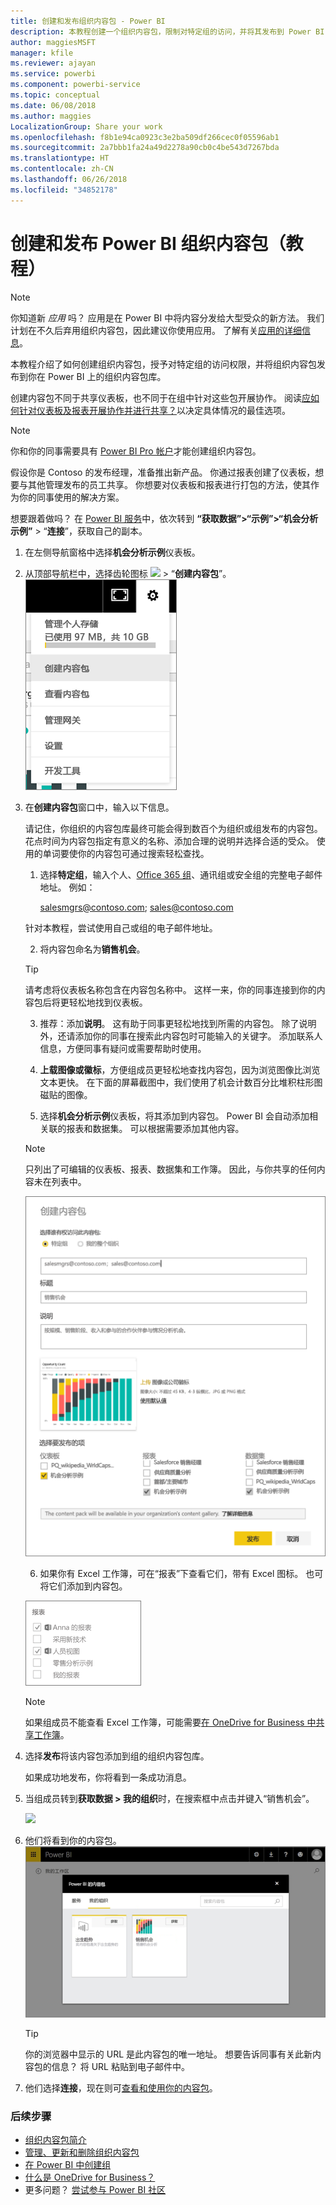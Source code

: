 ```yaml
---
title: 创建和发布组织内容包 - Power BI
description: 本教程创建一个组织内容包，限制对特定组的访问，并将其发布到 Power BI 上的组织内容包库。
author: maggiesMSFT
manager: kfile
ms.reviewer: ajayan
ms.service: powerbi
ms.component: powerbi-service
ms.topic: conceptual
ms.date: 06/08/2018
ms.author: maggies
LocalizationGroup: Share your work
ms.openlocfilehash: f8b1e94ca0923c3e2ba509df266cec0f05596ab1
ms.sourcegitcommit: 2a7bbb1fa24a49d2278a90cb0c4be543d7267bda
ms.translationtype: HT
ms.contentlocale: zh-CN
ms.lasthandoff: 06/26/2018
ms.locfileid: "34852178"
---
```

# <a name="create-and-publish-a-power-bi-organizational-content-pack-tutorial"></a>创建和发布 Power BI 组织内容包（教程）
> [!NOTE]
> 你知道新 *应用* 吗？ 应用是在 Power BI 中将内容分发给大型受众的新方法。 我们计划在不久后弃用组织内容包，因此建议你使用应用。 了解有关[应用的详细信息](service-install-use-apps.md)。
> 
> 

本教程介绍了如何创建组织内容包，授予对特定组的访问权限，并将组织内容包发布到你在 Power BI 上的组织内容包库。

创建内容包不同于共享仪表板，也不同于在组中针对这些包开展协作。 阅读[应如何针对仪表板及报表开展协作并进行共享？](service-how-to-collaborate-distribute-dashboards-reports.md)以决定具体情况的最佳选项。

> [!NOTE]
> 你和你的同事需要具有 [Power BI Pro 帐户](https://powerbi.microsoft.com/pricing)才能创建组织内容包。
> 
> 

假设你是 Contoso 的发布经理，准备推出新产品。  你通过报表创建了仪表板，想要与其他管理发布的员工共享。 你想要对仪表板和报表进行打包的方法，使其作为你的同事使用的解决方案。 

想要跟着做吗？ 在 [Power BI 服务](https://powerbi.com)中，依次转到 **“获取数据”>“示例”>“机会分析示例”** > “**连接**”，获取自己的副本。 

1. 在左侧导航窗格中选择**机会分析示例**仪表板。
2. 从顶部导航栏中，选择齿轮图标 ![](media/service-organizational-content-pack-create-and-publish/cog.png) > “**创建内容包**”。    
   ![](media/service-organizational-content-pack-create-and-publish/pbi_create_contpk.png)
3. 在**创建内容包**窗口中，输入以下信息。  
   
   请记住，你组织的内容包库最终可能会得到数百个为组织或组发布的内容包。 花点时间为内容包指定有意义的名称、添加合理的说明并选择合适的受众。  使用的单词要使你的内容包可通过搜索轻松查找。
   
   1.  选择**特定组**，输入个人、[Office 365 组](https://support.office.com/article/Create-a-group-in-Office-365-7124dc4c-1de9-40d4-b096-e8add19209e9)、通讯组或安全组的完整电子邮件地址。 例如：
      
         salesmgrs@contoso.com; sales@contoso.com
      
      针对本教程，尝试使用自己或组的电子邮件地址。
   
   2.  将内容包命名为**销售机会**。
   
      > [!TIP]
      > 请考虑将仪表板名称包含在内容包名称中。 这样一来，你的同事连接到你的内容包后将更轻松地找到仪表板。
      > 
      > 
   
   3.  推荐：添加**说明**。 这有助于同事更轻松地找到所需的内容包。 除了说明外，还请添加你的同事在搜索此内容包时可能输入的关键字。 添加联系人信息，方便同事有疑问或需要帮助时使用。
   
   4.  **上载图像或徽标**，方便组成员更轻松地查找内容包，因为浏览图像比浏览文本更快。 在下面的屏幕截图中，我们使用了机会计数百分比堆积柱形图磁贴的图像。
   
   5.  选择**机会分析示例**仪表板，将其添加到内容包。  Power BI 会自动添加相关联的报表和数据集。 可以根据需要添加其他内容。
   
      > [!NOTE]
      >  只列出了可编辑的仪表板、报表、数据集和工作簿。 因此，与你共享的任何内容未在列表中。
      > 
      > 
   
      ![](media/service-organizational-content-pack-create-and-publish/cpwindow.png) 
   
   6. 如果你有 Excel 工作簿，可在“报表”下查看它们，带有 Excel 图标。 也可将它们添加到内容包。
   
     ![](media/service-organizational-content-pack-create-and-publish/pbi_orgcontpkexcel.png)
   
      > [!NOTE]
      > 如果组成员不能查看 Excel 工作簿，可能需要[在 OneDrive for Business 中共享工作簿](https://support.office.com/en-us/article/Share-documents-or-folders-in-Office-365-1fe37332-0f9a-4719-970e-d2578da4941c)。
      > 
      > 
4. 选择**发布**将该内容包添加到组的组织内容包库。  
   
   如果成功地发布，你将看到一条成功消息。 
5. 当组成员转到**获取数据 > 我的组织**时，在搜索框中点击并键入“销售机会”。
   
   ![](media/service-organizational-content-pack-create-and-publish/cp_searchbox.png) 
6. 他们将看到你的内容包。  
   ![](media/service-organizational-content-pack-create-and-publish/powerbi-find-content-pack-organization.png) 
   
   > [!TIP]
   > 你的浏览器中显示的 URL 是此内容包的唯一地址。  想要告诉同事有关此新内容包的信息？  将 URL 粘贴到电子邮件中。
   > 
   > 
7. 他们选择**连接**，现在则可[查看和使用你的内容包](service-organizational-content-pack-copy-refresh-access.md)。 

### <a name="next-steps"></a>后续步骤
* [组织内容包简介](service-organizational-content-pack-introduction.md)  
* [管理、更新和删除组织内容包](service-organizational-content-pack-manage-update-delete.md)  
* [在 Power BI 中创建组](service-create-distribute-apps.md)  
* [什么是 OneDrive for Business？](https://support.office.com/en-us/article/What-is-OneDrive-for-Business-187f90af-056f-47c0-9656-cc0ddca7fdc2)
* 更多问题？ [尝试参与 Power BI 社区](http://community.powerbi.com/)

